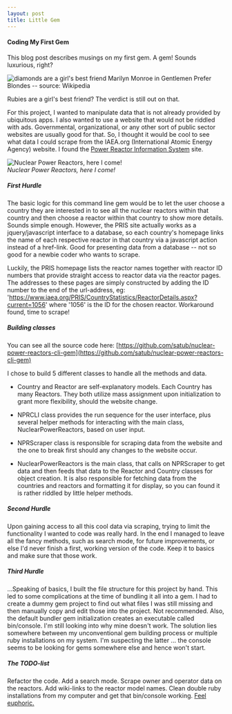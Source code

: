 ```yaml
---
layout: post
title: Little Gem
---
```


#### Coding My First Gem

This blog post describes musings on my first gem. A gem! Sounds luxurious, right?


![diamonds are a girl's best friend](https://upload.wikimedia.org/wikipedia/commons/b/b6/Gentlemen_Prefer_Blondes_Movie_Trailer_Screenshot_(34).jpg)
Marilyn Monroe in Gentlemen Prefer Blondes -- source: Wikipedia


Rubies are a girl's best friend? The verdict is still out on that.   

For this project, I wanted to manipulate data that is not already provided by ubiquitous apps. I also wanted to use a website that would not be riddled with ads. Governmental, organizational, or any other sort of public sector websites are usually good for that. So, I thought it would be cool to see what data I could scrape from the IAEA.org (International Atomic Energy Agency) website. I found the [Power Reactor Information System](https://www.iaea.org/pris/) site.   



![Nuclear Power Reactors, here I come!](http://worldmeets.us/images/homer.simpson.nuke.plant.png)      
_Nuclear Power Reactors, here I come!_


##### First Hurdle

The basic logic for this command line gem would be to let the user choose a country they are interested in to see all the nuclear reactors within that country and then choose a reactor within that country to show more details. Sounds simple enough. However, the PRIS site actually works as a jquery/javascript interface to a database, so each country's homepage links the name of each respective reactor in that country via a javascript action instead of a href-link. Good for presenting data from a database -- not so good for a newbie coder who wants to scrape.    

Luckily, the PRIS homepage lists the reactor names together with reactor ID numbers that provide straight access to reactor data via the reactor pages. The addresses to these pages are simply constructed by adding the ID number to the end of the url-address, eg: 'https://www.iaea.org/PRIS/CountryStatistics/ReactorDetails.aspx?current=1056' where '1056' is the ID for the chosen reactor. Workaround found, time to scrape!



##### Building classes

You can see all the source code here: [https://github.com/satub/nuclear-power-reactors-cli-gem](https://github.com/satub/nuclear-power-reactors-cli-gem)

I chose to build 5 different classes to handle all the methods and data.

* Country and Reactor are self-explanatory models. Each Country has many Reactors. They both utilize mass assignment upon initialization to grant more flexibility, should the website change.

* NPRCLI class provides the run sequence for the user interface, plus several helper methods for interacting with the main class, NuclearPowerReactors, based on user input.

* NPRScraper class is responsible for scraping data from the website and the one to break first should any changes to the website occur.

* NuclearPowerReactors is the main class, that calls on NPRScraper to get data and then feeds that data to the Reactor and Country classes for object creation. It is also responsible for fetching data from the countries and reactors and formatting it for display, so you can found it is rather riddled by little helper methods.

##### Second Hurdle

Upon gaining access to all this cool data via scraping, trying to limit the functionality I wanted to code was really hard. In the end I managed to leave all the fancy methods, such as search mode, for future improvements, or else I'd never finish a first, working version of the code. Keep it to basics and make sure that those work.

##### Third Hurdle

...Speaking of basics, I built the file structure for this project by hand. This led to some complications at the time of bundling it all into a gem. I had to create a dummy gem project to find out what files I was still missing and then manually copy and edit those into the project. Not recommended. Also, the default bundler gem initialization creates an executable called bin/console. I'm still looking into why mine doesn't work. The solution lies somewhere between my unconventional gem building process or multiple ruby installations on my system. I'm suspecting the latter ... the console seems to be looking for gems somewhere else and hence won't start.

##### The TODO-list

Refactor the code. Add a search mode. Scrape owner and operator data on the reactors. Add wiki-links to the reactor model names. Clean double ruby installations from my computer and get that bin/console working. [Feel euphoric.](https://open.spotify.com/track/5oBaUoKtnEl3c7oiI1A3Xl)

